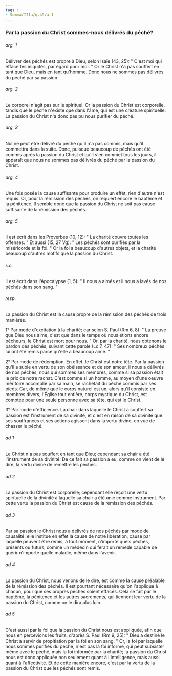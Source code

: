 ```yaml
---
tags : 
- Summa/IIIa/q.49/a.1
---
```


### Par la passion du Christ sommes-nous délivrés du péché?

###### arg. 1
Délivrer des péchés est propre à Dieu, selon Isaïe (43, 25): " C'est moi qui efface tes iniquités, par égard pour moi. " Or le Christ n'a pas souffert en tant que Dieu, mais en tant qu'homme. Donc nous ne sommes pas délivrés du péché par sa passion. 

###### arg. 2
Le corporel n'agit pas sur le spirituel. Or la passion du Christ est corporelle, tandis que le péché n'existe que dans l'âme, qui est une créature spirituelle. La passion du Christ n'a donc pas pu nous purifier du péché. 

###### arg. 3
Nul ne peut être délivré du péché qu'il n'a pas commis, mais qu'il commettra dans la suite. Donc, puisque beaucoup de péchés ont été commis après la passion du Christ et qu'il s'en commet tous les jours, il apparaît que nous ne sommes pas délivrés du péché par la passion du Christ. 

###### arg. 4
Une fois posée la cause suffisante pour produire un effet, rien d'autre n'est requis. Or, pour la rémission des péchés, on requiert encore le baptême et la pénitence. Il semble donc que la passion du Christ ne soit pas cause suffisante de la rémission des péchés. 

###### arg. 5
Il est écrit dans les Proverbes (10, 12): " La charité couvre toutes les offenses. " Et aussi (15, 27 Vg): " Les péchés sont purifiés par la miséricorde et la foi. " Or la foi a beaucoup d'autres objets, et la charité beaucoup d'autres motifs que la passion du Christ. 

###### s.c.
il est écrit dans l'Apocalypse (1, 5): " Il nous a aimés et il nous a lavés de nos péchés dans son sang. " 

###### resp.
La passion du Christ est la cause propre de la rémission des péchés de trois manières. 

1° Par mode d'excitation à la charité; car selon S. Paul (Rm 6, 8): " La preuve que Dieu nous aime, c'est que dans le temps où nous étions encore pécheurs, le Christ est mort pour nous. " Or, par la charité, nous obtenons le pardon des péchés, suivant cette parole (Lc 7, 47): " Ses nombreux péchés lui ont été remis parce qu'elle a beaucoup aimé. " 

2° Par mode de rédemption. En effet, le Christ est notre tête. Par la passion qu'il a subie en vertu de son obéissance et de son amour, il nous a délivrés de nos péchés, nous qui sommes ses membres, comme si sa passion était le prix de notre rachat. C'est comme si un homme, au moyen d'une oeuvre méritoire accomplie par sa main, se rachetait du péché commis par ses pieds. Car, de même que le corps naturel est un, alors qu'il consiste en membres divers, l'Église tout entière, corps mystique du Christ, est comptée pour une seule personne avec sa tête, qui est le Christ. 

3° Par mode d'efficience. La chair dans laquelle le Christ a souffert sa passion est l'instrument de sa divinité, et c'est en raison de sa divinité que ses souffrances et ses actions agissent dans la vertu divine, en vue de chasser le péché. 

###### ad 1
Le Christ n'a pas souffert en tant que Dieu; cependant sa chair a été l'instrument de sa divinité. De ce fait sa passion a eu, comme on vient de le dire, la vertu divine de remettre les péchés. 

###### ad 2
La passion du Christ est corporelle; cependant elle reçoit une vertu spirituelle de la divinité à laquelle sa chair a été unie comme instrument. Par cette vertu la passion du Christ est cause de la rémission des péchés. 

###### ad 3
Par sa passion le Christ nous a délivrés de nos péchés par mode de causalité: elle institue en effet la cause de notre libération, cause par laquelle peuvent être remis, à tout moment, n'importe quels péchés, présents ou futurs; comme un médecin qui ferait un remède capable de guérir n'importe quelle maladie, même dans l'avenir. 

###### ad 4
La passion du Christ, nous venons de le dire, est comme la cause préalable de la rémission des péchés. Il est pourtant nécessaire qu'on l'applique à chacun, pour que ses propres péchés soient effacés. Cela se fait par le baptême, la pénitence et les autres sacrements, qui tiennent leur vertu de la passion du Christ, comme on le dira plus loin. 

###### ad 5
C'est aussi par la foi que la passion du Christ nous est appliquée, afin que nous en percevions les fruits, d'après S. Paul (Rm 9, 25): " Dieu a destiné le Christ à servir de propitiation par la foi en son sang. " Or, la foi par laquelle nous sommes purifiés du péché, n'est pas la foi informe, qui peut subsister même avec le péché, mais la foi informée par la charité; la passion du Christ nous est donc appliquée non seulement quant à l'intelligence, mais aussi quant à l'affectivité. Et de cette manière encore, c'est par la vertu de la passion du Christ que les péchés sont remis. 

